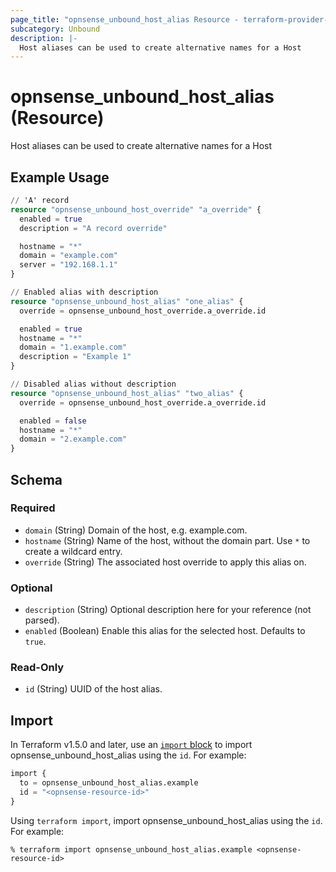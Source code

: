 ```yaml
---
page_title: "opnsense_unbound_host_alias Resource - terraform-provider-opnsense"
subcategory: Unbound
description: |-
  Host aliases can be used to create alternative names for a Host
---
```


# opnsense_unbound_host_alias (Resource)

Host aliases can be used to create alternative names for a Host

## Example Usage

```terraform
// 'A' record
resource "opnsense_unbound_host_override" "a_override" {
  enabled = true
  description = "A record override"

  hostname = "*"
  domain = "example.com"
  server = "192.168.1.1"
}

// Enabled alias with description
resource "opnsense_unbound_host_alias" "one_alias" {
  override = opnsense_unbound_host_override.a_override.id

  enabled = true
  hostname = "*"
  domain = "1.example.com"
  description = "Example 1"
}

// Disabled alias without description
resource "opnsense_unbound_host_alias" "two_alias" {
  override = opnsense_unbound_host_override.a_override.id

  enabled = false
  hostname = "*"
  domain = "2.example.com"
}
```

<!-- schema generated by tfplugindocs -->
## Schema

### Required

- `domain` (String) Domain of the host, e.g. example.com.
- `hostname` (String) Name of the host, without the domain part. Use `*` to create a wildcard entry.
- `override` (String) The associated host override to apply this alias on.

### Optional

- `description` (String) Optional description here for your reference (not parsed).
- `enabled` (Boolean) Enable this alias for the selected host. Defaults to `true`.

### Read-Only

- `id` (String) UUID of the host alias.

## Import

In Terraform v1.5.0 and later, use an [`import` block](https://developer.hashicorp.com/terraform/language/import) to import opnsense_unbound_host_alias using the `id`. For example:

```terraform
import {
  to = opnsense_unbound_host_alias.example
  id = "<opnsense-resource-id>"
}
```

Using `terraform import`, import opnsense_unbound_host_alias using the `id`. For example:

```console
% terraform import opnsense_unbound_host_alias.example <opnsense-resource-id>
```